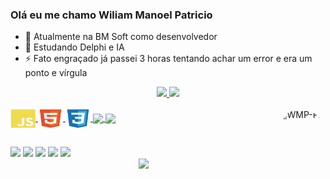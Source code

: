 ### Olá eu me chamo Wiliam Manoel Patricio

- 🔭 Atualmente na BM Soft como desenvolvedor
- 🌱 Estudando Delphi e IA
- ⚡ Fato engraçado já passei 3 horas tentando achar um error e era um ponto e vírgula

<div align="center">
  <a href="https://github.com/WiliamMP">
  <img height="180em" src="https://github-readme-stats.vercel.app/api?username=WiliamMP&show_icons=true&theme=dark&include_all_commits=true&count_private=true"/>
  <img height="180em" src="https://github-readme-stats.vercel.app/api/top-langs/?username=WiliamMP&layout=compact&langs_count=7&theme=dark"/>
</div>
<div style="display: inline_block"><br>
  <img align="center" alt="WMP-Js" height="30" width="40" src="https://raw.githubusercontent.com/devicons/devicon/master/icons/javascript/javascript-plain.svg">
  <img align="center" alt="WMP-HTML" height="30" width="40" src="https://raw.githubusercontent.com/devicons/devicon/master/icons/html5/html5-original.svg">
  <img align="center" alt="WMP-CSS" height="30" width="40" src="https://raw.githubusercontent.com/devicons/devicon/master/icons/css3/css3-original.svg">
  <img align="center" alt"WMP-Jar" height="35" width=""40 src="https://cdn.jsdelivr.net/gh/devicons/devicon/icons/java/java-original.svg">
  <img align="center" alt"WMP-Lua" height="30" width=""40 src="https://cdn.jsdelivr.net/gh/devicons/devicon/icons/lua/lua-original.svg">
  <img align="right" alt="WMP-Pic" height="150" style="border-radius:50px;" src="https://avatars.githubusercontent.com/u/88117171?v=4">
</div>

  ##
  
  <div> 
  <a href="https://www.youtube.com/channel/UCNT69-Cn1wHqbXuxHUMISGw" target="_blank"><img src="https://img.shields.io/badge/YouTube-FF0000?style=for-the-badge&logo=youtube&logoColor=white" target="_blank"></a>
  <a href="https://www.instagram.com/wiliam_patricio/" target="_blank"><img src="https://img.shields.io/badge/-Instagram-%23E4405F?style=for-the-badge&logo=instagram&logoColor=white" target="_blank"></a>
  <a href="https://discord.gg/J2uR8Zb6rr" target="_blank"><img src="https://img.shields.io/badge/Discord-7289DA?style=for-the-badge&logo=discord&logoColor=white" target="_blank"></a> 
  <a href = "mailto:wiliampatricio@gmail.com"><img src="https://img.shields.io/badge/-Gmail-%23333?style=for-the-badge&logo=gmail&logoColor=white" target="_blank"></a>
  <a href="https://www.linkedin.com/in/wiliam-patricio-170069222/" target="_blank"><img src="https://img.shields.io/badge/-LinkedIn-%230077B5?style=for-the-badge&logo=linkedin&logoColor=white" target="_blank"></a> 
 
</div>
<div align="center">
 <a href=""><img src="https://cdn.dribbble.com/users/2275151/screenshots/4543119/media/1079848698ed2db6a82c64fb5c2d3b1b.gif" target="_BLANK"></a>
</div>
